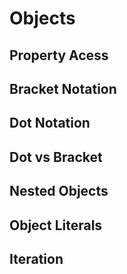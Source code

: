 # Objects

## Property Acess

## Bracket Notation

## Dot Notation

## Dot vs Bracket

## Nested Objects

## Object Literals

## Iteration